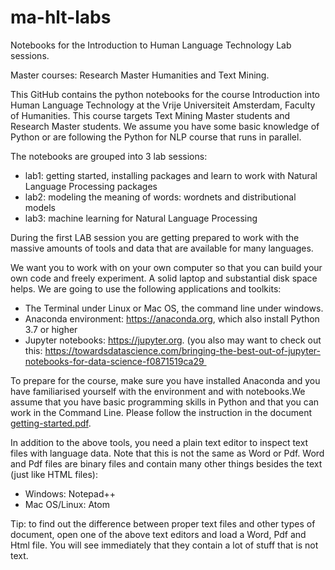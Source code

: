 # ma-hlt-labs
Notebooks for the Introduction to Human Language Technology Lab sessions.

Master courses: Research Master Humanities and Text Mining.

This GitHub contains the python notebooks for the course  Introduction into Human Language Technology at the Vrije Universiteit Amsterdam, Faculty of Humanities. This course targets Text Mining Master students and Research Master students. We assume you have some basic knowledge of Python or are following the Python for NLP course that runs in parallel.

The notebooks are grouped into 3 lab sessions:

* lab1: getting started, installing packages and learn to work with Natural Language Processing packages
* lab2: modeling the meaning of words: wordnets and distributional models
* lab3: machine learning for Natural Language Processing

During the first LAB session you are getting prepared to work with the massive amounts of tools and data that are available for many languages. 

We want you to work with on your own computer so that you can build your own code and freely experiment. A solid laptop and substantial disk space helps. We are going to use the following applications and toolkits:

* The Terminal under Linux or Mac OS, the command line under windows.
* Anaconda environment: https://anaconda.org, which also install Python 3.7 or higher
* Jupyter notebooks: https://jupyter.org. (you also may want to check out this: https://towardsdatascience.com/bringing-the-best-out-of-jupyter-notebooks-for-data-science-f0871519ca29 

To prepare for the course, make sure you have installed Anaconda and you have familiarised yourself with the environment and with notebooks.We assume that you have basic programming skills in Python and that you can work in the Command Line. Please follow the instruction in the document [getting-started.pdf](./getting-started.pdf).

In addition to the above tools, you need a plain text editor to inspect text files with language data. Note that this is not the same as Word or Pdf. Word and Pdf files are binary files and contain many other things besides the text (just like HTML files):

* Windows: Notepad++
* Mac OS/Linux: Atom

Tip: to find out the difference between proper text files and other types of document, open one of the above text editors and load a Word, Pdf and Html file. You will see immediately that they contain a lot of stuff that is not text.
